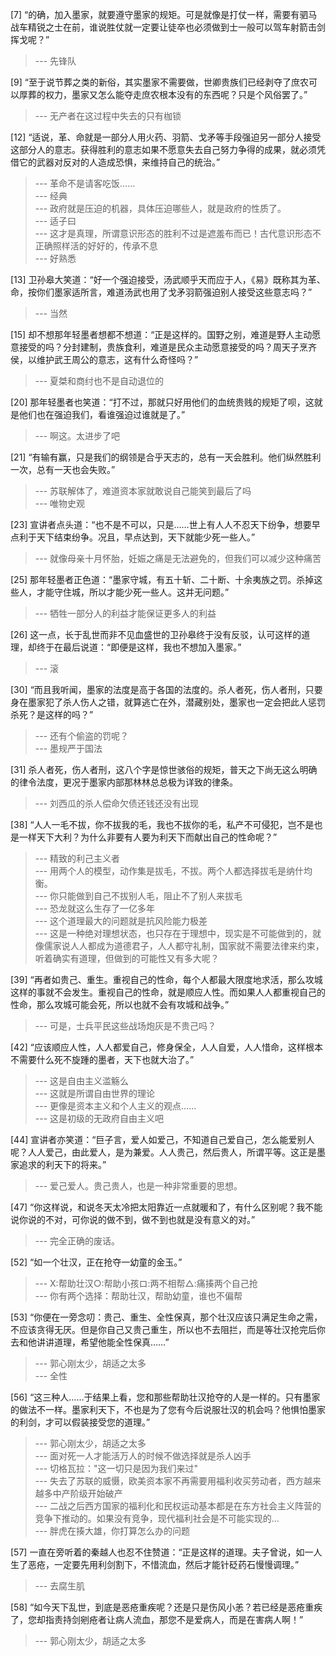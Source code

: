 
[7] “的确，加入墨家，就要遵守墨家的规矩。可是就像是打仗一样，需要有驷马战车精锐之士在前，谁说胜仗就一定要让徒卒也必须做到士一般可以驾车射箭击剑挥戈呢？”
>--- 先锋队<br>

[9] “至于说节葬之类的新俗，其实墨家不需要做，世卿贵族们已经剥夺了庶农可以厚葬的权力，墨家又怎么能夺走庶农根本没有的东西呢？只是个风俗罢了。”
>--- 无产者在这过程中失去的只有枷锁<br>

[12] “适说，革、命就是一部分人用火药、羽箭、戈矛等手段强迫另一部分人接受这部分人的意志。获得胜利的意志如果不愿意失去自己努力争得的成果，就必须凭借它的武器对反对的人造成恐惧，来维持自己的统治。”
>--- 革命不是请客吃饭......<br>
>--- 经典<br>
>--- 政府就是压迫的机器，具体压迫哪些人，就是政府的性质了。<br>
>--- 适子曰<br>
>--- 这才是真理，所谓意识形态的胜利不过是遮羞布而已！古代意识形态不正确照样活的好好的，传承不息<br>
>--- 好熟悉<br>

[13] 卫孙皋大笑道：“好一个强迫接受，汤武顺乎天而应于人，《易》既称其为革、命，按你们墨家适所言，难道汤武也用了戈矛羽箭强迫别人接受这些意志吗？”
>--- 当然<br>

[15] 却不想那年轻墨者想都不想道：“正是这样的。国野之别，难道是野人主动愿意接受的吗？分封建制，贵族食利，难道是民众主动愿意接受的吗？周天子烹齐侯，以维护武王周公的意志，这有什么奇怪吗？”
>--- 夏桀和商纣也不是自动退位的<br>

[20] 那年轻墨者也笑道：“打不过，那就只好用他们的血统贵贱的规矩了呗，这就是他们也在强迫我们，看谁强迫过谁就是了。”
>--- 啊这。太进步了吧<br>

[21] “有输有赢，只是我们的纲领是合乎天志的，总有一天会胜利。他们纵然胜利一次，总有一天也会失败。”
>--- 苏联解体了，难道资本家就敢说自己能笑到最后了吗<br>
>--- 唯物史观<br>

[23] 宣讲者点头道：“也不是不可以，只是……世上有人人不忍天下纷争，想要早点利于天下结束纷争。况且，早点达到，天下就能少死一些人。”
>--- 就像母亲十月怀胎，妊娠之痛是无法避免的，但我们可以减少这种痛苦<br>

[25] 那年轻墨者正色道：“墨家守城，有五十斩、二十断、十余夷族之罚。杀掉这些人，才能守住城，所以才能少死一些人。这并无问题。”
>--- 牺牲一部分人的利益才能保证更多人的利益<br>

[26] 这一点，长于乱世而非不见血盛世的卫孙皋终于没有反驳，认可这样的道理，却终于在最后说道：“即便是这样，我也不想加入墨家。”
>--- 滚<br>

[30] “而且我听闻，墨家的法度是高于各国的法度的。杀人者死，伤人者刑，只要身在墨家犯了杀人伤人之错，就算逃亡在外，潜藏别处，墨家也一定会把此人惩罚杀死？是这样的吗？”
>--- 还有个偷盗的罚呢？<br>
>--- 墨规严于国法<br>

[31] 杀人者死，伤人者刑，这八个字是惊世骇俗的规矩，普天之下尚无这么明确的律令法度，更况于墨家内部那林林总总极为详致的律条。
>--- 刘西瓜的杀人偿命欠债还钱还没有出现<br>

[38] “人人一毛不拔，你不拔我的毛，我也不拔你的毛，私产不可侵犯，岂不是也是一样天下大利？为什么非要有人要为利天下而献出自己的性命呢？”
>--- 精致的利己主义者<br>
>--- 用两个人的模型，动作集是拔毛，不拔。两个人都选择拔毛是纳什均衡。<br>
>--- 你只能做到自己不拔别人毛，阻止不了别人来拔毛<br>
>--- 恐龙就这么生存了一亿多年<br>
>--- 这个道理最大的问题就是抗风险能力极差<br>
>--- 这是一种绝对理想状态，也只存在于理想中，现实是不可能做到的，就像儒家说人人都成为道德君子，人人都守礼制，国家就不需要法律来约束，听着确实有道理，但做到的可能性又有多大呢？<br>

[39] “再者如贵己、重生。重视自己的性命，每个人都最大限度地求活，那么攻城这样的事就不会发生。重视自己的性命，就是顺应人性。而如果人人都重视自己的性命，那么攻城可能会死，所以也就不会有攻城和战争。”
>--- 可是，士兵平民这些战场炮灰是不贵己吗？<br>

[42] “应该顺应人性，人人都爱自己，修身保全，人人自爱，人人惜命，这样根本不需要什么死不旋踵的墨者，天下也就大治了。”
>--- 这是自由主义滥觞么<br>
>--- 这就是所谓自由世界的理论<br>
>--- 更像是资本主义和个人主义的观点……<br>
>--- 这是初级的无政府自由主义吧<br>

[44] 宣讲者亦笑道：“巨子言，爱人如爱己，不知道自己爱自己，怎么能爱别人呢？人人爱己，由此爱人，是为兼爱。人人贵己，然后贵人，所谓平等。这正是墨家追求的利天下的将来。”
>--- 爱己爱人。贵己贵人，也是一种非常重要的思想。<br>

[47] “你这样说，和说冬天太冷把太阳靠近一点就暖和了，有什么区别呢？我不能说你说的不对，可你说的做不到，做不到也就是没有意义的对。”
>--- 完全正确的废话。<br>

[52] “如一个壮汉，正在抢夺一幼童的金玉。”
>--- X:帮助壮汉○:帮助小孩ロ:两不相帮△:痛揍两个自己抢<br>
>--- 你有两个选择：帮助壮汉，帮助幼童，谁也不偏帮<br>

[53] “你便在一旁念叨：贵己、重生、全性保真，那个壮汉应该只满足生命之需，不应该贪得无厌。但是你自己又贵己重生，所以也不去阻拦，而是等壮汉抢完后你去和他讲讲道理，希望他能全性保真……”
>--- 郭心刚太少，胡适之太多<br>
>--- 全性<br>

[56] “这三种人……于结果上看，您和那些帮助壮汉抢夺的人是一样的。只有墨家的做法不一样。墨家利天下，不也是为了您有今后说服壮汉的机会吗？他惧怕墨家的利剑，才可以假装接受您的道理。”
>--- 郭心刚太少，胡适之太多<br>
>--- 面对死一人才能活万人的时候不做选择就是杀人凶手<br>
>--- 切格瓦拉："这一切只是因为我们来过"<br>
>--- 失去了苏联的威慑，欧美资本家不再需要用福利收买劳动者，西方越来越多中产阶级开始破产<br>
>--- 二战之后西方国家的福利化和民权运动基本都是在东方社会主义阵营的竞争下推动的。如果没有竞争，现代福利社会是不可能实现的…<br>
>--- 胖虎在揍大雄，你打算怎么办的问题<br>

[57] 一直在旁听着的秦越人也忍不住赞道：“正是这样的道理。夫子曾说，如一人生了恶疮，一定要先用利剑割下，不惜流血，然后才能针砭药石慢慢调理。”
>--- 去腐生肌<br>

[58] “如今天下乱世，到底是恶疮重疾呢？还是只是伤风小恙？若已经是恶疮重疾了，您却指责持剑剜疮者让病人流血，那您不是爱病人，而是在害病人啊！”
>--- 郭心刚太少，胡适之太多<br>
